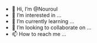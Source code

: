 - 👋 Hi, I’m @Nouroul
- 👀 I’m interested in ...
- 🌱 I’m currently learning ...
- 💞️ I’m looking to collaborate on ...
- 📫 How to reach me ...

<!---
Nouroul/Nouroul is a ✨ special ✨ repository because its `README.md` (this file) appears on your GitHub profile.
You can click the Preview link to take a look at your changes.
--->

